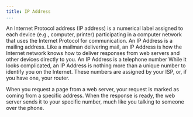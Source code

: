 ```yaml
---
title: IP Address
...
```


<M4Definition source="Wikipedia" href="http://en.wikipedia.org/wiki/IP_address">
  An Internet Protocol address (IP address) is a numerical label assigned to
  each device (e.g., computer, printer) participating in a computer network
  that uses the Internet Protocol for communication.
</M4Definition>

<Metaphor id="mail">
<M4Title>An IP Address is a mailing address.</M4Title>
Like a mailman delivering mail, an IP Address is how the Internet network knows
how to deliver responses from web servers and other devices directly to you.
<M4Author handle="clintandrewhall" href="http://www.github.com/clintandrewhall" />
</Metaphor>

<Metaphor id="phone">
<M4Title>An IP Address is a telephone number</M4Title>
While it looks complicated, an IP Address is nothing more than a unique number
to identify you on the Internet.  These numbers are assigned by your ISP, or,
if you have one, your router.

When you request a page from a web server, your request is marked as coming
from a specific address. When the response is ready, the web server sends it to
your specific number, much like you talking to someone over the phone.
<M4Author handle="clintandrewhall" href="http://www.github.com/clintandrewhall" />
</Metaphor>
